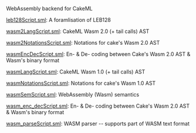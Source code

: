 WebAssembly backend for CakeML

[leb128Script.sml](leb128Script.sml):
A foramlisation of LEB128

[wasm2LangScript.sml](wasm2LangScript.sml):
CakeML Wasm 2.0 (+ tail calls) AST

[wasm2NotationsScript.sml](wasm2NotationsScript.sml):
Notations for cake's Wasm 2.0 AST

[wasmEncDecScript.sml](wasmEncDecScript.sml):
En- & De- coding between Cake's Wasm 2.0 AST & Wasm's binary format

[wasmLangScript.sml](wasmLangScript.sml):
CakeML Wasm 1.0 (+ tail calls) AST

[wasmNotationsScript.sml](wasmNotationsScript.sml):
Notations for cake's Wasm 1.0 AST

[wasmSemScript.sml](wasmSemScript.sml):
WebAssembly (Wasm) semantics

[wasm_enc_decScript.sml](wasm_enc_decScript.sml):
En- & De- coding between Cake's Wasm 2.0 AST & Wasm's binary format

[wasm_parseScript.sml](wasm_parseScript.sml):
WASM parser -- supports part of WASM text format
